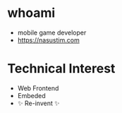 # whoami

- mobile game developer
- https://nasustim.com

# Technical Interest

- Web Frontend
- Embeded
- :sparkles: Re-invent :sparkles: